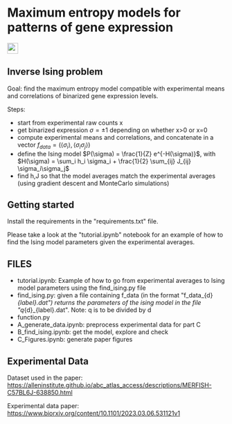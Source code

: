 # Maximum entropy models for patterns of gene expression
<a href="https://www.arxiv.org/abs/2408.08037" style='vertical-align:middle; display:inline;'><img
							src="https://img.shields.io/badge/physics.bio--ph-arXiv%3A2408.08037-B31B1B.svg" class="plain" style="height:25px;" /></a>


## Inverse Ising problem 

Goal: find the maximum entropy model compatible with experimental means and correlations of binarized gene expression levels. <br>

Steps: <br>
- start from experimental raw counts x
- get binarized expression $\sigma = \pm 1$ depending on whether x>0 or x=0
- compute experimental means and correlations, and concatenate in a vector $f_{data} = (\langle\sigma_i\rangle, \langle\sigma_i\sigma_j\rangle)$
- define the Ising model $P(\sigma) = \frac{1}{Z} e^{-H(\sigma)}$, with $H(\sigma) = \sum_i h_i \sigma_i + \frac{1}{2} \sum_{ij}  J_{ij} \sigma_i\sigma_j$
- find h,J so that the model averages match the experimental averages (using gradient descent and MonteCarlo simulations)


## Getting started

Install the requirements in the "requirements.txt" file.

Please take a look at the "tutorial.ipynb" notebook for an example of how to find the Ising model parameters given the experimental averages.


##  FILES
- tutorial.ipynb: Example of how to go from experimental averages to Ising model parameters using the find_ising.py file 
- find_ising.py: given a file containing f_data (in the format "f_data_{d}_{label}.dat") returns the parameters of the ising model in the file "q_{d}_{label}.dat". Note: q is to be divided by d
- function.py
- A_generate_data.ipynb: preprocess experimental data for part C
- B_find_ising.ipynb: get the model, explore and check
- C_Figures.ipynb: generate paper figures



## Experimental Data
Dataset used in the paper: https://alleninstitute.github.io/abc_atlas_access/descriptions/MERFISH-C57BL6J-638850.html 

Experimental data paper: https://www.biorxiv.org/content/10.1101/2023.03.06.531121v1


